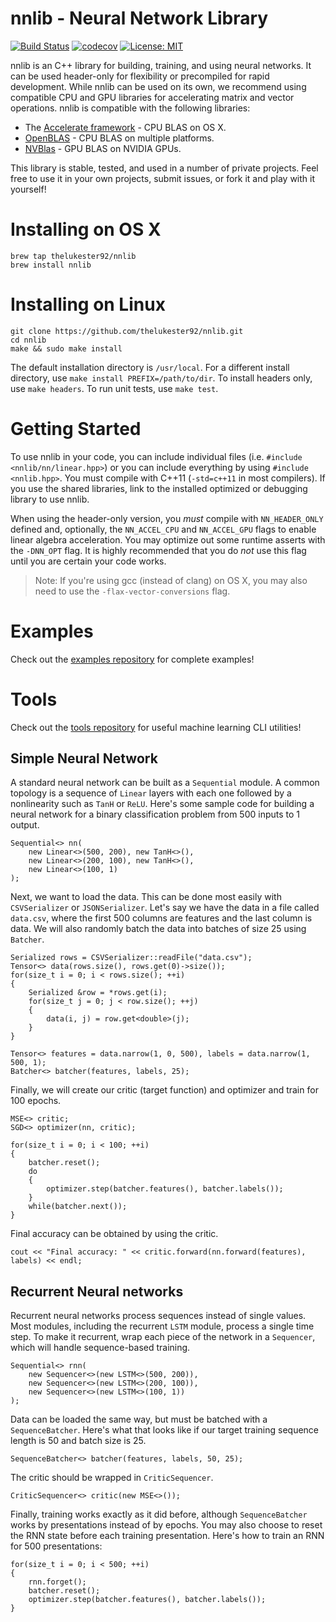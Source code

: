 # nnlib - Neural Network Library

[![Build Status](https://api.travis-ci.org/thelukester92/nnlib.svg?branch=master)](https://travis-ci.org/thelukester92/nnlib)
[![codecov](https://codecov.io/gh/thelukester92/nnlib/branch/master/graph/badge.svg)](https://codecov.io/gh/thelukester92/nnlib)
[![License: MIT](https://img.shields.io/badge/License-MIT-yellow.svg)](https://opensource.org/licenses/MIT)

nnlib is an C++ library for building, training, and using neural networks.
It can be used header-only for flexibility or precompiled for rapid development.
While nnlib can be used on its own, we recommend using compatible CPU and GPU libraries for accelerating matrix and vector operations.
nnlib is compatible with the following libraries:

* The [Accelerate framework](https://developer.apple.com/documentation/accelerate) - CPU BLAS on OS X.
* [OpenBLAS](https://github.com/xianyi/openblas) - CPU BLAS on multiple platforms.
* [NVBlas](http://docs.nvidia.com/cuda/nvblas) - GPU BLAS on NVIDIA GPUs.

This library is stable, tested, and used in a number of private projects.
Feel free to use it in your own projects, submit issues, or fork it and play with it yourself!

# Installing on OS X

	brew tap thelukester92/nnlib
	brew install nnlib

# Installing on Linux

	git clone https://github.com/thelukester92/nnlib.git
	cd nnlib
	make && sudo make install

The default installation directory is `/usr/local`.
For a different install directory, use `make install PREFIX=/path/to/dir`.
To install headers only, use `make headers`.
To run unit tests, use `make test`.

# Getting Started

To use nnlib in your code, you can include individual files (i.e. `#include <nnlib/nn/linear.hpp>`) or you can include everything by using `#include <nnlib.hpp>`.
You must compile with C++11 (`-std=c++11` in most compilers).
If you use the shared libraries, link to the installed optimized or debugging library to use nnlib.

When using the header-only version, you *must* compile with `NN_HEADER_ONLY` defined and, optionally, the `NN_ACCEL_CPU` and `NN_ACCEL_GPU` flags to enable linear algebra acceleration.
You may optimize out some runtime asserts with the `-DNN_OPT` flag.
It is highly recommended that you do *not* use this flag until you are certain your code works.

> Note: If you're using gcc (instead of clang) on OS X, you may also need to use the `-flax-vector-conversions` flag.

# Examples

Check out the [examples repository](https://github.com/thelukester92/nnlib-examples) for complete examples!

# Tools

Check out the [tools repository](https://github.com/thelukester92/nnlib-tools) for useful machine learning CLI utilities!

## Simple Neural Network

A standard neural network can be built as a `Sequential` module.
A common topology is a sequence of `Linear` layers with each one followed by a nonlinearity such as `TanH` or `ReLU`.
Here's some sample code for building a neural network for a binary classification problem from 500 inputs to 1 output.

	Sequential<> nn(
		new Linear<>(500, 200), new TanH<>(),
		new Linear<>(200, 100), new TanH<>(),
		new Linear<>(100, 1)
	);

Next, we want to load the data.
This can be done most easily with `CSVSerializer` or `JSONSerializer`.
Let's say we have the data in a file called ``data.csv``, where the first 500 columns are features and the last column is data.
We will also randomly batch the data into batches of size 25 using `Batcher`.

	Serialized rows = CSVSerializer::readFile("data.csv");
	Tensor<> data(rows.size(), rows.get(0)->size());
	for(size_t i = 0; i < rows.size(); ++i)
	{
		Serialized &row = *rows.get(i);
		for(size_t j = 0; j < row.size(); ++j)
		{
			data(i, j) = row.get<double>(j);
		}
	}

	Tensor<> features = data.narrow(1, 0, 500), labels = data.narrow(1, 500, 1);
	Batcher<> batcher(features, labels, 25);

Finally, we will create our critic (target function) and optimizer and train for 100 epochs.

	MSE<> critic;
	SGD<> optimizer(nn, critic);

	for(size_t i = 0; i < 100; ++i)
	{
		batcher.reset();
		do
		{
			optimizer.step(batcher.features(), batcher.labels());
		}
		while(batcher.next());
	}

Final accuracy can be obtained by using the critic.

	cout << "Final accuracy: " << critic.forward(nn.forward(features), labels) << endl;

## Recurrent Neural networks

Recurrent neural networks process sequences instead of single values.
Most modules, including the recurrent `LSTM` module, process a single time step.
To make it recurrent, wrap each piece of the network in a `Sequencer`, which will handle sequence-based training.

	Sequential<> rnn(
		new Sequencer<>(new LSTM<>(500, 200)),
		new Sequencer<>(new LSTM<>(200, 100)),
		new Sequencer<>(new LSTM<>(100, 1))
	);

Data can be loaded the same way, but must be batched with a `SequenceBatcher`.
Here's what that looks like if our target training sequence length is 50 and batch size is 25.

	SequenceBatcher<> batcher(features, labels, 50, 25);

The critic should be wrapped in `CriticSequencer`.

	CriticSequencer<> critic(new MSE<>());

Finally, training works exactly as it did before, although `SequenceBatcher` works by presentations instead of by epochs.
You may also choose to reset the RNN state before each training presentation.
Here's how to train an RNN for 500 presentations:

	for(size_t i = 0; i < 500; ++i)
	{
		rnn.forget();
		batcher.reset();
		optimizer.step(batcher.features(), batcher.labels());
	}
